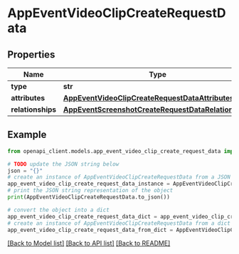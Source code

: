 # AppEventVideoClipCreateRequestData


## Properties

Name | Type | Description | Notes
------------ | ------------- | ------------- | -------------
**type** | **str** |  | 
**attributes** | [**AppEventVideoClipCreateRequestDataAttributes**](AppEventVideoClipCreateRequestDataAttributes.md) |  | 
**relationships** | [**AppEventScreenshotCreateRequestDataRelationships**](AppEventScreenshotCreateRequestDataRelationships.md) |  | 

## Example

```python
from openapi_client.models.app_event_video_clip_create_request_data import AppEventVideoClipCreateRequestData

# TODO update the JSON string below
json = "{}"
# create an instance of AppEventVideoClipCreateRequestData from a JSON string
app_event_video_clip_create_request_data_instance = AppEventVideoClipCreateRequestData.from_json(json)
# print the JSON string representation of the object
print(AppEventVideoClipCreateRequestData.to_json())

# convert the object into a dict
app_event_video_clip_create_request_data_dict = app_event_video_clip_create_request_data_instance.to_dict()
# create an instance of AppEventVideoClipCreateRequestData from a dict
app_event_video_clip_create_request_data_from_dict = AppEventVideoClipCreateRequestData.from_dict(app_event_video_clip_create_request_data_dict)
```
[[Back to Model list]](../README.md#documentation-for-models) [[Back to API list]](../README.md#documentation-for-api-endpoints) [[Back to README]](../README.md)


